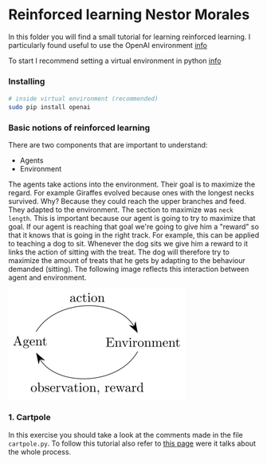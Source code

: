 # Reinforced learning Nestor Morales

In this folder you will find a small tutorial for learning reinforced learning. I particularly found useful to use the OpenAI environment [info](www.openai.com)

To start I recommend setting a virtual environment in python [info](https://packaging.python.org/guides/installing-using-pip-and-virtual-environments/)

### Installing
```bash
# inside virtual environment (recommended)
sudo pip install openai
```
### Basic notions of reinforced learning

There are two components that are important to understand:
- Agents
- Environment

The agents take actions into the environment. Their goal is to maximize the regard. For example Giraffes evolved because ones with the longest necks survived. Why? Because they could reach the upper branches and feed. They adapted to the environment. The section to maximize was ``neck length``. This is important because our agent is going to try to maximize that goal. If our agent is reaching that goal we're going to give him a "reward" so that it knows that is going in the right track. For example, this can be applied to teaching a dog to sit. Whenever the dog sits we give him a reward to it links the action of sitting with the treat. The dog will therefore try to maximize the amount of treats that he gets by adapting to the behaviour demanded (sitting). The following image reflects this interaction between agent and environment.

![image1](photos/agent_environment.svg)

### 1. Cartpole

In this exercise you should take a look at the comments made in the file ``cartpole.py``.
To follow this tutorial also refer to [this page](https://gym.openai.com/docs/) were it talks about the whole process.
